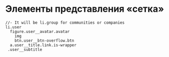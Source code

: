 # Элементы представления «сетка»

```pug
//- It will be li.group for communities or companies
li.user
  figure.user__avatar.avatar
    img
    btn.user__btn-overflow.btn
  a.user__title.link.is-wrapper
 .user__subtitle
```
